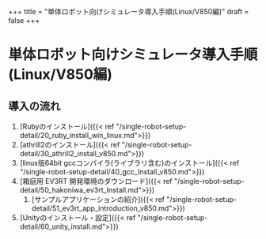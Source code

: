 +++
title = "単体ロボット向けシミュレータ導入手順(Linux/V850編)"
draft = false
+++

# 単体ロボット向けシミュレータ導入手順(Linux/V850編)



## 導入の流れ

1. [Rubyのインストール]({{< ref "/single-robot-setup-detail/20_ruby_install_win_linux.md">}})
1. [athrill2のインストール]({{< ref "/single-robot-setup-detail/30_athrill2_install_v850.md">}})
1. [linux版64bit gccコンパイラ(ライブラリ含む)のインストール]({{< ref "/single-robot-setup-detail/40_gcc_Install_v850.md">}})
1. [箱庭用 EV3RT 開発環境のダウンロード]({{< ref "/single-robot-setup-detail/50_hakoniwa_ev3rt_Install.md">}})
    1. [サンプルアプリケーションの紹介]({{< ref "/single-robot-setup-detail/51_ev3rt_app_introduction_v850.md">}})
1. [Unityのインストール・設定]({{< ref "/single-robot-setup-detail/60_unity_install.md">}})